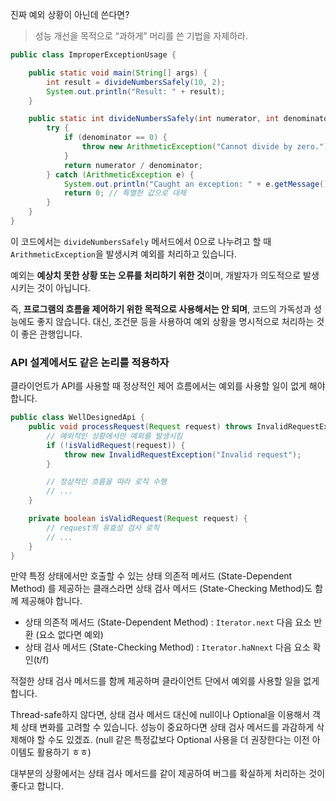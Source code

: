 진짜 예외 상황이 아닌데 쓴다면?

> 성능 개선을 목적으로 “과하게” 머리를 쓴 기법을 자제하라.

```java
public class ImproperExceptionUsage {

    public static void main(String[] args) {
        int result = divideNumbersSafely(10, 2);
        System.out.println("Result: " + result);
    }

    public static int divideNumbersSafely(int numerator, int denominator) {
        try {
            if (denominator == 0) {
                throw new ArithmeticException("Cannot divide by zero.");
            }
            return numerator / denominator;
        } catch (ArithmeticException e) {
            System.out.println("Caught an exception: " + e.getMessage());
            return 0; // 특별한 값으로 대체
        }
    }
}
```

이 코드에서는 `divideNumbersSafely` 메서드에서 0으로 나누려고 할 때 `ArithmeticException`을 발생시켜 예외를 처리하고 있습니다.

예외는 **예상치 못한 상황 또는 오류를 처리하기 위한 것**이며, 개발자가 의도적으로 발생시키는 것이 아닙니다.

즉, **프로그램의 흐름을 제어하기 위한 목적으로 사용해서는 안 되며**, 코드의 가독성과 성능에도 좋지 않습니다. 대신, 조건문 등을 사용하여 예외 상황을 명시적으로 처리하는 것이 좋은 관행입니다.

### API 설계에서도 같은 논리를 적용하자

클라이언트가 API를 사용할 때 정상적인 제어 흐름에서는 예외를 사용할 일이 없게 해야 합니다.

```java
public class WellDesignedApi {
    public void processRequest(Request request) throws InvalidRequestException {
        // 예외적인 상황에서만 예외를 발생시킴
        if (!isValidRequest(request)) {
            throw new InvalidRequestException("Invalid request");
        }

        // 정상적인 흐름을 따라 로직 수행
        // ...
    }

    private boolean isValidRequest(Request request) {
        // request의 유효성 검사 로직
        // ...
    }
}
```

만약 특정 상태에서만 호출할 수 있는 상태 의존적 메서드 (State-Dependent Method) 를 제공하는 클래스라면 상태 검사 메서드 (State-Checking Method)도 함께 제공해야 합니다.

- 상태 의존적 메서드 (State-Dependent Method) : `Iterator.next` 다음 요소 반환 (요소 없다면 예외)
- 상태 검사 메서드 (State-Checking Method) : `Iterator.haNnext` 다음 요소 확인(t/f)

적절한 상태 검사 메서드를 함께 제공하며 클라이언트 단에서 예외를 사용할 일을 없게 합니다.

Thread-safe하지 않다면, 상태 검사 메서드 대신에 null이나 Optional을 이용해서 객체 상태 변화를 고려할 수 있습니다. 성능이 중요하다면 상태 검사 메서드를 과감하게 삭제해야 할 수도 있겠죠. (null 같은 특정값보다 Optional 사용을 더 권장한다는 이전 아이템도 활용하기 ㅎㅎ)

대부분의 상황에서는 상태 검사 메서드를 같이 제공하여 버그를 확실하게 처리하는 것이 좋다고 합니다.
